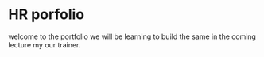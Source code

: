 # HR porfolio
welcome to the portfolio 
we will be learning to build the same in the coming lecture my  our trainer.